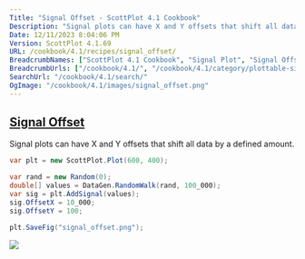 ```yaml
---
Title: "Signal Offset - ScottPlot 4.1 Cookbook"
Description: "Signal plots can have X and Y offsets that shift all data by a defined amount."
Date: 12/11/2023 8:04:06 PM
Version: ScottPlot 4.1.69
URL: /cookbook/4.1/recipes/signal_offset/
BreadcrumbNames: ["ScottPlot 4.1 Cookbook", "Signal Plot", "Signal Offset"]
BreadcrumbUrls: ["/cookbook/4.1/", "/cookbook/4.1/category/plottable-signal-plot", "/cookbook/4.1/recipes/signal_offset/"]
SearchUrl: "/cookbook/4.1/search/"
OgImage: "/cookbook/4.1/images/signal_offset.png"
---
```


<h2><a href='/cookbook/4.1/recipes/signal_offset/'>Signal Offset</a></h2>

Signal plots can have X and Y offsets that shift all data by a defined amount.

```cs
var plt = new ScottPlot.Plot(600, 400);

var rand = new Random(0);
double[] values = DataGen.RandomWalk(rand, 100_000);
var sig = plt.AddSignal(values);
sig.OffsetX = 10_000;
sig.OffsetY = 100;

plt.SaveFig("signal_offset.png");
```

<img src='../../images/signal_offset.png' class='d-block mx-auto my-5' />


